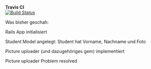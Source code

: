 **Travis CI**  
[![Build Status](https://travis-ci.org/lisabell-li/Info3.png?branch=master)](https://travis-ci.org/lisabell-li/Info3)


Was bisher geschah:

Rails App initialisiert

Student Model angelegt:
Student hat Vorname, Nachname und Foto

Picture uploader (und dazugehöriges gem) implementiert

Picture uploader Problem resolved
